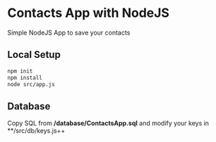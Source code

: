 # Contacts App with NodeJS

Simple NodeJS App to save your contacts

## Local Setup

```bash
npm init
npm install
node src/app.js
```

## Database

Copy SQL from **/database/ContactsApp.sql** and modify your keys in **/src/db/keys.js++

